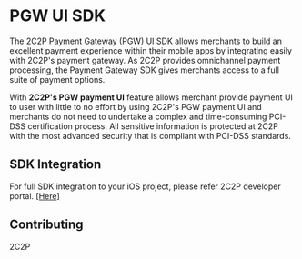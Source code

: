 # PGW UI SDK
The 2C2P Payment Gateway (PGW) UI SDK allows merchants to build an excellent payment experience within their mobile apps by integrating easily with 2C2P's payment gateway. As 2C2P provides omnichannel payment processing, the Payment Gateway SDK gives merchants access to a full suite of payment options.

With **2C2P's PGW payment UI** feature allows merchant provide payment UI to user with little to no effort by using 2C2P's PGW payment UI and merchants do not need to undertake a complex and time-consuming PCI-DSS certification process. All sensitive information is protected at 2C2P with the most advanced security that is compliant with PCI-DSS standards.

## SDK Integration
For full SDK integration to your iOS project, please refer 2C2P developer portal. [[Here]](https://developer.2c2p.com/docs/sdk-api-payment-ui)

## Contributing
2C2P
